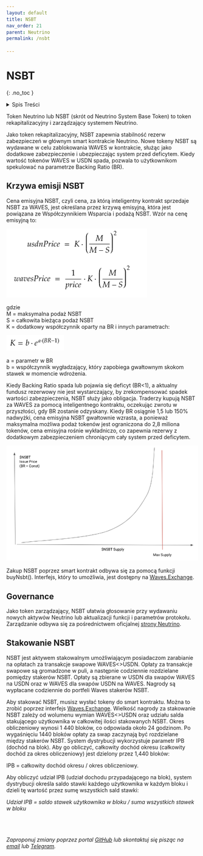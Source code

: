 ```yaml
---
layout: default
title: NSBT
nav_order: 21
parent: Neutrino
permalink: /nsbt

---
```


# NSBT
{: .no_toc }

<details closed markdown="block">
  <summary>
    Spis Treści
  </summary>
  {: .text-delta }
1. TOC
{:toc}
</details>

Token Neutrino lub NSBT (skrót od Neutrino System Base Token) to token rekapitalizacyjny i zarządzający systemem Neutrino.

Jako token rekapitalizacyjny, NSBT zapewnia stabilność rezerw zabezpieczeń w głównym smart kontrakcie Neutrino. Nowe tokeny NSBT są wydawane w celu zablokowania WAVES w kontrakcie, służąc jako dodatkowe zabezpieczenie i ubezpieczając system przed deficytem. Kiedy wartość tokenów WAVES w USDN spada, pozwala to użytkownikom spekulować na parametrze Backing Ratio (BR).

## Krzywa emisji NSBT

Cena emisyjna NSBT, czyli cena, za którą inteligentny kontrakt sprzedaje NSBT za WAVES, jest określana przez krzywą emisyjną, która jest powiązana ze Współczynnikiem Wsparcia i podażą NSBT. Wzór na cenę emisyjną to: 

![01-nsbt](/images/01-nsbt.png)

gdzie
\
М = maksymalna podaż NSBT
\
S = całkowita bieżąca podaż NSBT
\
K = dodatkowy współczynnik oparty na BR i innych parametrach:

![02-nsbt](/images/02-nsbt.png)

a = parametr w BR
\
b = współczynnik wygładzający, który zapobiega gwałtownym skokom stawek w momencie wdrożenia.

Kiedy Backing Ratio spada lub pojawia się deficyt (BR<1), a aktualny fundusz rezerwowy nie jest wystarczający, by zrekompensować spadek wartości zabezpieczenia, NSBT służy jako obligacja. Traderzy kupują NSBT za WAVES za pomocą inteligentnego kontraktu, oczekując zwrotu w przyszłości, gdy BR zostanie odzyskany. Kiedy BR osiągnie 1,5 lub 150% nadwyżki, cena emisyjna NSBT gwałtownie wzrasta, a ponieważ maksymalna możliwa podaż tokenów jest ograniczona do 2,8 miliona tokenów, cena emisyjna rośnie wykładniczo, co zapewnia rezerwy z dodatkowym zabezpieczeniem chroniącym cały system przed deficytem.

![03-nsbt](/images/03-nsbt.png)

Zakup NSBT poprzez smart kontrakt odbywa się za pomocą funkcji buyNsbt(). Interfejs, który to umożliwia, jest dostępny na [Waves.Exchange](https://waves.exchange).

## Governance

Jako token zarządzający, NSBT ułatwia głosowanie przy wydawaniu nowych aktywów Neutrino lub aktualizacji funkcji i parametrów protokołu. Zarządzanie odbywa się za pośrednictwem oficjalnej [strony Neutrino](https://governance.neutrino.at).

## Stakowanie NSBT

NSBT jest aktywem stakowalnym umożliwiającym posiadaczom zarabianie na opłatach za transakcje swapowe WAVES<>USDN. Opłaty za transakcje swapowe są gromadzone w puli, a następnie codziennie rozdzielane pomiędzy stakerów NSBT. Opłaty są zbierane w USDN dla swapów WAVES na USDN oraz w WAVES dla swapów USDN na WAVES. Nagrody są wypłacane codziennie do portfeli Waves stakerów NSBT. 

Aby stakować NSBT, musisz wysłać tokeny do smart kontraktu. Można to zrobić poprzez interfejs [Waves.Exchange](https://waves.exchange).
Wielkość nagrody za stakowanie NSBT zależy od wolumenu wymian WAVES<>USDN oraz udziału salda stakującego użytkownika w całkowitej ilości stakowanych NSBT. Okres obliczeniowy wynosi 1 440 bloków, co odpowiada około 24 godzinom. Po wygaśnięciu 1440 bloków opłaty za swap zaczynają być rozdzielane między stakerów NSBT. System dystrybucji wykorzystuje parametr IPB (dochód na blok). Aby go obliczyć, całkowity dochód okresu (całkowity dochód za okres obliczeniowy) jest dzielony przez 1,440 bloków:

IPB = całkowity dochód okresu / okres obliczeniowy.

Aby obliczyć udział IPB (udział dochodu przypadającego na blok), system dystrybucji określa saldo stawki każdego użytkownika w każdym bloku i dzieli tę wartość przez sumę wszystkich sald stawki:

*Udział IPB = saldo stawek użytkownika w bloku / suma wszystkich stawek w bloku*

\
\
\
*Zaproponuj zmiany poprzez portal [GitHub](https://github.com/wxpl/wxpl.github.io) lub skontaktuj się pisząc na [email](mailto:contact@wxpl.club) lub [Telegram](https://t.me/waves_polska).*